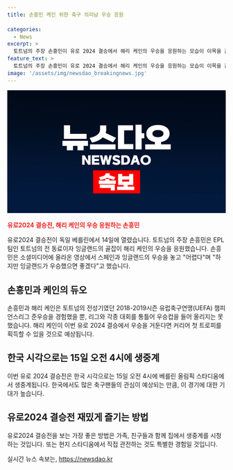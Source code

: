 ```yaml
---
title: 손흥민 케인 위한 축구 의리남 우승 응원

categories:
  - News
excerpt: >
  토트넘의 주장 손흥민이 유로 2024 결승에서 해리 케인의 우승을 응원하는 모습이 이목을 끈다. 손흥민은 스페인이 좋은 모습을 보였지만, 잉글랜드가 우승했으면 좋겠다고 했고, 케인 또한 33회 우승한 바이에른 뮌헨으로 이적했지만 우승을 이루지 못해 갈증을 풀지 못했다. 잉글랜드는 유로 우승 경험이 없어 2024 결승에서 기대가 높아졌다. 한국 시각으로는 15일 오전 4시에 베를린에서 열린다.
feature_text: >
  토트넘의 주장 손흥민이 유로 2024 결승에서 해리 케인의 우승을 응원하는 모습이 이목을 끈다. 손흥민은 스페인이 좋은 모습을 보였지만, 잉글랜드가 우승했으면 좋겠다고 했고, 케인 또한 33회 우승한 바이에른 뮌헨으로 이적했지만 우승을 이루지 못해 갈증을 풀지 못했다. 잉글랜드는 유로 우승 경험이 없어 2024 결승에서 기대가 높아졌다. 한국 시각으로는 15일 오전 4시에 베를린에서 열린다.
image: '/assets/img/newsdao_breakingnews.jpg'
---
```


<p><img src="/assets/img/newsdao_breakingnews.jpg" alt="ranknews 속보" /></p>

<p><b><span style="color: #ee2323;">유로2024 결승전, 해리 케인의 우승 응원하는 손흥민</span></b></p>

<p data-ke-size="size16">유로2024 결승전이 독일 베를린에서 14일에 열렸습니다. 토트넘의 주장 손흥민은 EPL 팀인 토트넘의 전 동료이자 잉글랜드의 골잡이 해리 케인의 우승을 응원했습니다. 손흥민은 소셜미디어에 올라온 영상에서 스페인과 잉글랜드의 우승을 놓고 "어렵다"며 "하지만 잉글랜드가 우승했으면 좋겠다"고 했습니다.</p>

<h2 data-ke-size="size26">손흥민과 케인의 듀오</h2>

<p data-ke-size="size16">손흥민과 해리 케인은 토트넘의 전성기였던 2018-2019시즌 유럽축구연맹(UEFA) 챔피언스리그 준우승을 경험했을 뿐, 리그와 각종 대회를 통틀어 우승컵을 들어 올리지는 못했습니다. 해리 케인이 이번 유로 2024 결승에서 우승을 거둔다면 커리어 첫 트로피를 획득할 수 있을 것으로 예상됩니다.</p>

<h2 data-ke-size="size26">한국 시각으로는 15일 오전 4시에 생중계</h2>

<p data-ke-size="size16">이번 유로 2024 결승전은 한국 시각으로는 15일 오전 4시에 베를린 올림픽 스타디움에서 생중계됩니다. 한국에서도 많은 축구팬들의 관심이 예상되는 만큼, 이 경기에 대한 기대가 높습니다.</p>

<h2 data-ke-size="size26">유로2024 결승전 재밌게 즐기는 방법</h2>

<p data-ke-size="size16">유로2024 결승전을 보는 가장 좋은 방법은 가족, 친구들과 함께 집에서 생중계를 시청하는 것입니다. 또는 현지 스타디움에서 직접 관전하는 것도 특별한 경험일 것입니다.</p>
실시간 뉴스 속보는, <a href="https://newsdao.kr" rel="dofollow">https://newsdao.kr</a>


